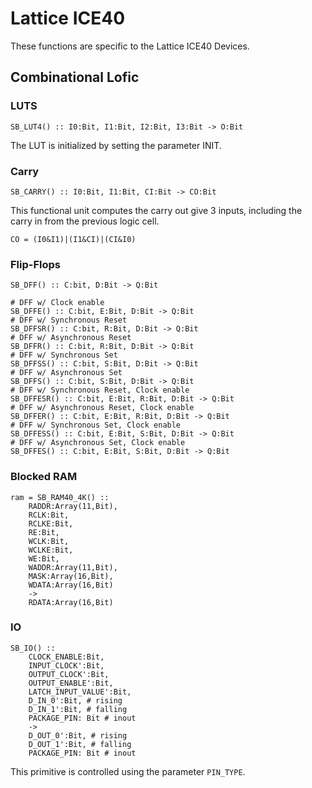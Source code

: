 # Lattice ICE40

These functions are specific to the Lattice ICE40 Devices.

## Combinational Lofic

### LUTS

```
SB_LUT4() :: I0:Bit, I1:Bit, I2:Bit, I3:Bit -> O:Bit
```

The LUT is initialized by setting the parameter INIT.

### Carry 

```
SB_CARRY() :: I0:Bit, I1:Bit, CI:Bit -> CO:Bit
```

This functional unit computes the carry out give
3 inputs, including the carry in from the previous logic cell.

```
CO = (I0&I1)|(I1&CI)|(CI&I0)
```

### Flip-Flops

```
SB_DFF() :: C:bit, D:Bit -> Q:Bit
```

```
# DFF w/ Clock enable
SB_DFFE() :: C:bit, E:Bit, D:Bit -> Q:Bit
# DFF w/ Synchronous Reset
SB_DFFSR() :: C:bit, R:Bit, D:Bit -> Q:Bit
# DFF w/ Asynchronous Reset
SB_DFFR() :: C:bit, R:Bit, D:Bit -> Q:Bit
# DFF w/ Synchronous Set
SB_DFFSS() :: C:bit, S:Bit, D:Bit -> Q:Bit
# DFF w/ Asynchronous Set
SB_DFFS() :: C:bit, S:Bit, D:Bit -> Q:Bit
# DFF w/ Synchronous Reset, Clock enable
SB_DFFESR() :: C:bit, E:Bit, R:Bit, D:Bit -> Q:Bit
# DFF w/ Asynchronous Reset, Clock enable
SB_DFFER() :: C:bit, E:Bit, R:Bit, D:Bit -> Q:Bit
# DFF w/ Synchronous Set, Clock enable
SB_DFFESS() :: C:bit, E:Bit, S:Bit, D:Bit -> Q:Bit
# DFF w/ Asynchronous Set, Clock enable
SB_DFFES() :: C:bit, E:Bit, S:Bit, D:Bit -> Q:Bit
```

### Blocked RAM
```
ram = SB_RAM40_4K() ::
    RADDR:Array(11,Bit),
    RCLK:Bit,
    RCLKE:Bit,
    RE:Bit,
    WCLK:Bit,
    WCLKE:Bit,
    WE:Bit,
    WADDR:Array(11,Bit),
    MASK:Array(16,Bit),
    WDATA:Array(16,Bit)
    -> 
    RDATA:Array(16,Bit)
```

### IO

```
SB_IO() ::
    CLOCK_ENABLE:Bit,
    INPUT_CLOCK':Bit,
    OUTPUT_CLOCK':Bit,
    OUTPUT_ENABLE':Bit,
    LATCH_INPUT_VALUE':Bit,
    D_IN_0':Bit, # rising
    D_IN_1':Bit, # falling
    PACKAGE_PIN: Bit # inout
    ->
    D_OUT_0':Bit, # rising
    D_OUT_1':Bit, # falling
    PACKAGE_PIN: Bit # inout
```

This primitive is controlled using the parameter `PIN_TYPE`.
